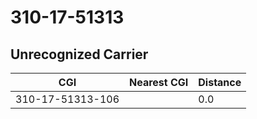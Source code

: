 # 310-17-51313
## Unrecognized Carrier


| CGI | Nearest CGI | Distance |
|-----|-------------|----------|
| 310-17-51313-106 |  | 0.0 |
